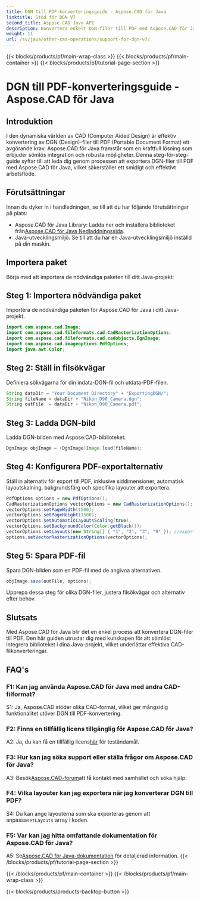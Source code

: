 ```yaml
---
title: DGN till PDF-konverteringsguide - Aspose.CAD för Java
linktitle: Stöd för DGN V7
second_title: Aspose.CAD Java API
description: Konvertera enkelt DGN-filer till PDF med Aspose.CAD för Java. Följ vår steg-för-steg-guide för sömlös integration och effektivt arbetsflöde.
weight: 11
url: /sv/java/other-cad-operations/support-for-dgn-v7/
---
```


{{< blocks/products/pf/main-wrap-class >}}
{{< blocks/products/pf/main-container >}}
{{< blocks/products/pf/tutorial-page-section >}}

# DGN till PDF-konverteringsguide - Aspose.CAD för Java

## Introduktion

I den dynamiska världen av CAD (Computer Aided Design) är effektiv konvertering av DGN (Design)-filer till PDF (Portable Document Format) ett avgörande krav. Aspose.CAD för Java framstår som en kraftfull lösning som erbjuder sömlös integration och robusta möjligheter. Denna steg-för-steg-guide syftar till att leda dig genom processen att exportera DGN-filer till PDF med Aspose.CAD för Java, vilket säkerställer ett smidigt och effektivt arbetsflöde.

## Förutsättningar

Innan du dyker in i handledningen, se till att du har följande förutsättningar på plats:
-  Aspose.CAD för Java Library: Ladda ner och installera biblioteket från[Aspose.CAD för Java Nedladdningssida](https://releases.aspose.com/cad/java/).
- Java-utvecklingsmiljö: Se till att du har en Java-utvecklingsmiljö inställd på din maskin.

## Importera paket

Börja med att importera de nödvändiga paketen till ditt Java-projekt:

## Steg 1: Importera nödvändiga paket

Importera de nödvändiga paketen för Aspose.CAD för Java i ditt Java-projekt.
```java
import com.aspose.cad.Image;
import com.aspose.cad.fileformats.cad.CadRasterizationOptions;
import com.aspose.cad.fileformats.cad.cadobjects.DgnImage;
import com.aspose.cad.imageoptions.PdfOptions;
import java.awt.Color;
```

## Steg 2: Ställ in filsökvägar

Definiera sökvägarna för din indata-DGN-fil och utdata-PDF-filen.

```java
String dataDir = "Your Document Directory" + "ExportingDGN/";
String fileName = dataDir + "Nikon_D90_Camera.dgn";
String outFile  = dataDir + "Nikon_D90_Camera.pdf";
```

## Steg 3: Ladda DGN-bild

Ladda DGN-bilden med Aspose.CAD-biblioteket.

```java
DgnImage objImage = (DgnImage)Image.load(fileName);
```

## Steg 4: Konfigurera PDF-exportalternativ

Ställ in alternativ för export till PDF, inklusive siddimensioner, automatisk layoutskalning, bakgrundsfärg och specifika layouter att exportera.

```java
PdfOptions options = new PdfOptions();
CadRasterizationOptions vectorOptions = new CadRasterizationOptions();
vectorOptions.setPageWidth(1500);
vectorOptions.setPageHeight(1500);
vectorOptions.setAutomaticLayoutsScaling(true);
vectorOptions.setBackgroundColor(Color.getBlack());
vectorOptions.setLayouts(new String[] { "1", "2", "3", "9" }); //exportera endast 4 (1,2,3 och 9) visningar
options.setVectorRasterizationOptions(vectorOptions);
```

## Steg 5: Spara PDF-fil

Spara DGN-bilden som en PDF-fil med de angivna alternativen.

```java
objImage.save(outFile, options);
```

Upprepa dessa steg för olika DGN-filer, justera filsökvägar och alternativ efter behov.

## Slutsats

Med Aspose.CAD för Java blir det en enkel process att konvertera DGN-filer till PDF. Den här guiden utrustar dig med kunskapen för att sömlöst integrera biblioteket i dina Java-projekt, vilket underlättar effektiva CAD-filkonverteringar.

## FAQ's

### F1: Kan jag använda Aspose.CAD för Java med andra CAD-filformat?

S1: Ja, Aspose.CAD stöder olika CAD-format, vilket ger mångsidig funktionalitet utöver DGN till PDF-konvertering.

### F2: Finns en tillfällig licens tillgänglig för Aspose.CAD för Java?

 A2: Ja, du kan få en tillfällig licens[här](https://purchase.aspose.com/temporary-license/) för teständamål.

### F3: Hur kan jag söka support eller ställa frågor om Aspose.CAD för Java?

 A3: Besök[Aspose.CAD-forum](https://forum.aspose.com/c/cad/19)att få kontakt med samhället och söka hjälp.

### F4: Vilka layouter kan jag exportera när jag konverterar DGN till PDF?

 S4: Du kan ange layouterna som ska exporteras genom att anpassa`setLayouts` array i koden.

### F5: Var kan jag hitta omfattande dokumentation för Aspose.CAD för Java?

 A5: Se[Aspose.CAD för Java-dokumentation](https://reference.aspose.com/cad/java/) för detaljerad information.
{{< /blocks/products/pf/tutorial-page-section >}}

{{< /blocks/products/pf/main-container >}}
{{< /blocks/products/pf/main-wrap-class >}}

{{< blocks/products/products-backtop-button >}}
